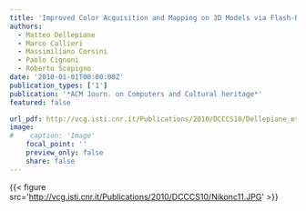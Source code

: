```yaml
---
title: 'Improved Color Acquisition and Mapping on 3D Models via Flash-Based Photography'
authors:
  - Matteo Dellepiane
  - Marco Callieri
  - Massimiliano Corsini
  - Paolo Cignoni
  - Roberto Scopigno
date: '2010-01-01T00:00:00Z'
publication_types: ['1']
publication: '*ACM Journ. on Computers and Cultural heritage*'
featured: false

url_pdf: http://vcg.isti.cnr.it/Publications/2010/DCCCS10/Dellepiane_etal_Flash.pdf
image:
#    caption: 'Image'
    focal_point: ''
    preview_only: false
    share: false
---
```

{{< figure src='http://vcg.isti.cnr.it/Publications/2010/DCCCS10/Nikonc11.JPG' >}}

